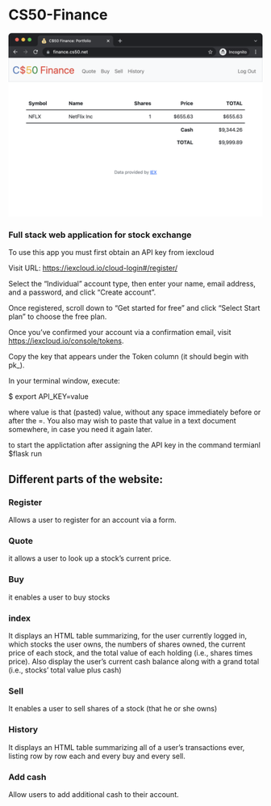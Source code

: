 # CS50-Finance
![finance](finance.png "finance")
### Full stack web application for stock exchange

To use this app you must first obtain an API key from iexcloud

Visit URL: https://iexcloud.io/cloud-login#/register/

Select the “Individual” account type, then enter your name, email address, and a password, and click “Create account”.

Once registered, scroll down to “Get started for free” and click “Select Start plan” to choose the free plan.

Once you’ve confirmed your account via a confirmation email, visit https://iexcloud.io/console/tokens.

Copy the key that appears under the Token column (it should begin with pk_).

In your terminal window, execute:

$ export API_KEY=value

where value is that (pasted) value, without any space immediately before or after the =. You also may wish to paste that value in a text document somewhere, in case you need it again later.

to start the applictation after assigning the API key in the command termianl $flask run


## Different parts of the website:

### Register

Allows a user to register for an account via a form.

### Quote 

 it allows a user to look up a stock’s current price.
 
 ### Buy 
 
 it enables a user to buy stocks
 
 ### index
 
It displays an HTML table summarizing, for the user currently logged in, which stocks the user owns, the numbers of shares owned, the current price of each stock, and the total value of each holding (i.e., shares times price). Also display the user’s current cash balance along with a grand total (i.e., stocks’ total value plus cash)
 
 ### Sell
 
It enables a user to sell shares of a stock (that he or she owns)
 
 ### History
 
It displays an HTML table summarizing all of a user’s transactions ever, listing row by row each and every buy and every sell.
 
 ### Add cash
 
 Allow users to add additional cash to their account.
 
 
 
 
 
 
 
 
 
 
 
 
 
 
 
 
 
